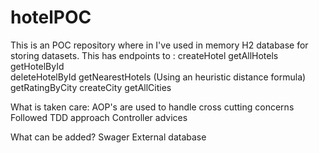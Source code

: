 # hotelPOC

This is an POC repository where in I've used in memory H2 database for storing datasets.
This has endpoints to :
  createHotel
  getAllHotels 
  getHotelById  
  deleteHotelById 
  getNearestHotels (Using an heuristic distance formula)
  getRatingByCity
  createCity 
  getAllCities


What is taken care:
  AOP's are used to handle cross cutting concerns
  Followed TDD approach
  Controller advices


What can be added?
  Swager
  External database
